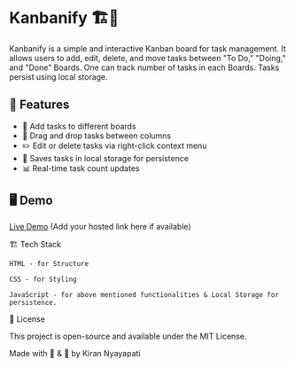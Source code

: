 # Kanbanify 🏗️📌

Kanbanify is a simple and interactive Kanban board for task management. 
It allows users to add, edit, delete, and move tasks between "To Do," "Doing," and "Done" Boards. 
One can track number of tasks in each Boards. 
Tasks persist using local storage. 

## 🚀 Features
- 📝 Add tasks to different boards
- 🎨 Drag and drop tasks between columns
- ✏️ Edit or delete tasks via right-click context menu
- 💾 Saves tasks in local storage for persistence
- 📊 Real-time task count updates

## 🖥️ Demo
[Live Demo](#) (Add your hosted link here if available)

🏗️ Tech Stack

    HTML - for Structure

    CSS - for Styling

    JavaScript - for above mentioned functionalities & Local Storage for persistence.

📜 License

This project is open-source and available under the MIT License.

Made with 🧡 & 🚀 by Kiran Nyayapati
